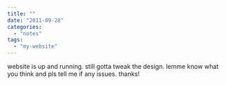 ```yaml
---
title: ""
date: "2011-09-28"
categories: 
  - "notes"
tags: 
  - "my-website"
---
```


website is up and running. still gotta tweak the design. lemme know what you think and pls tell me if any issues. thanks!
